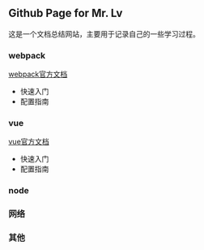 ## Github Page for Mr. Lv

这是一个文档总结网站，主要用于记录自己的一些学习过程。

### webpack

[webpack官方文档](https://webpack.js.org/)

- 快速入门
- 配置指南

### vue

[vue官方文档](https://v3.cn.vuejs.org/)

- 快速入门
- 配置指南

### node

### 网络

### 其他